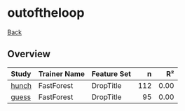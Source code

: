 # outoftheloop

[Back](../index.md)

## Overview

|Study|Trainer Name|Feature Set|n|R²|
|:---|:---|:---|---:|---:|
|[hunch](outoftheloop_hunch.md)|FastForest|DropTitle|112|0.00|
|[guess](outoftheloop_guess.md)|FastForest|DropTitle|95|0.00|

